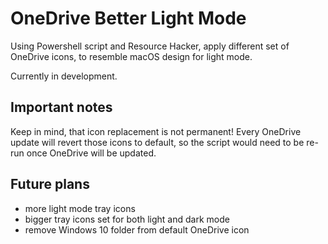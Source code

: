 # OneDrive Better Light Mode

Using Powershell script and Resource Hacker, apply different set of OneDrive icons, to resemble macOS design for light mode.

Currently in development.

## Important notes

Keep in mind, that icon replacement is not permanent! Every OneDrive update will revert those icons to default, so the script would need to be re-run once OneDrive will be updated.

## Future plans
- more light mode tray icons
- bigger tray icons set for both light and dark mode
- remove Windows 10 folder from default OneDrive icon